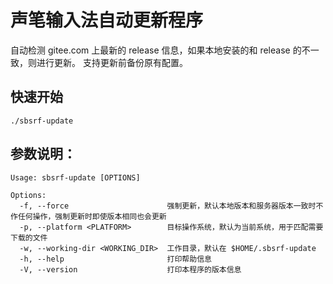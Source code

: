 # 声笔输入法自动更新程序

自动检测 gitee.com 上最新的 release 信息，如果本地安装的和 release 的不一致，则进行更新。
支持更新前备份原有配置。

## 快速开始

```shell
./sbsrf-update
```

## 参数说明：

```text
Usage: sbsrf-update [OPTIONS]

Options:
  -f, --force                      强制更新，默认本地版本和服务器版本一致时不作任何操作，强制更新时即使版本相同也会更新
  -p, --platform <PLATFORM>        目标操作系统，默认为当前系统，用于匹配需要下载的文件
  -w, --working-dir <WORKING_DIR>  工作目录，默认在 $HOME/.sbsrf-update
  -h, --help                       打印帮助信息
  -V, --version                    打印本程序的版本信息
```
